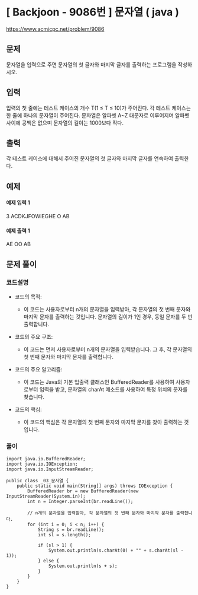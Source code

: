 # \[ Backjoon - 9086번 \] 문자열 ( java )

https://www.acmicpc.net/problem/9086

## 문제
문자열을 입력으로 주면 문자열의 첫 글자와 마지막 글자를 출력하는 프로그램을 작성하시오.

## 입력

입력의 첫 줄에는 테스트 케이스의 개수 T(1 ≤ T ≤ 10)가 주어진다. 각 테스트 케이스는 한 줄에 하나의 문자열이 주어진다. 문자열은 알파벳 A~Z 대문자로 이루어지며 알파벳 사이에 공백은 없으며 문자열의 길이는 1000보다 작다.

## 출력

각 테스트 케이스에 대해서 주어진 문자열의 첫 글자와 마지막 글자를 연속하여 출력한다.

## 예제
#### 예제 입력 1 

3
ACDKJFOWIEGHE
O
AB

#### 예제 출력 1 

AE
OO
AB




## 문제 풀이
### 코드설명
- 코드의 목적:
    
    - 이 코드는 사용자로부터 n개의 문자열을 입력받아, 각 문자열의 첫 번째 문자와 마지막 문자를 출력하는 것입니다. 문자열의 길이가 1인 경우, 동일 문자를 두 번 출력합니다.
- 코드의 주요 구조:
    
    - 이 코드는 먼저 사용자로부터 n개의 문자열을 입력받습니다. 그 후, 각 문자열의 첫 번째 문자와 마지막 문자를 출력합니다.
- 코드의 주요 알고리즘:
    
    - 이 코드는 Java의 기본 입출력 클래스인 BufferedReader를 사용하여 사용자로부터 입력을 받고, 문자열의 charAt 메소드를 사용하여 특정 위치의 문자를 찾습니다.
- 코드의 핵심:
    
    - 이 코드의 핵심은 각 문자열의 첫 번째 문자와 마지막 문자를 찾아 출력하는 것입니다.



### 풀이

```
import java.io.BufferedReader;
import java.io.IOException;
import java.io.InputStreamReader;

public class _03_문자열 {
    public static void main(String[] args) throws IOException {
        BufferedReader br = new BufferedReader(new InputStreamReader(System.in));
        int n = Integer.parseInt(br.readLine());

        // n개의 문자열을 입력받아, 각 문자열의 첫 번째 문자와 마지막 문자를 출력합니다.
        for (int i = 0; i < n; i++) {
            String s = br.readLine();
            int sl = s.length();

            if (sl > 1) {
                System.out.println(s.charAt(0) + "" + s.charAt(sl - 1));
            } else {
                System.out.println(s + s);
            }
        }
    }
}
```

